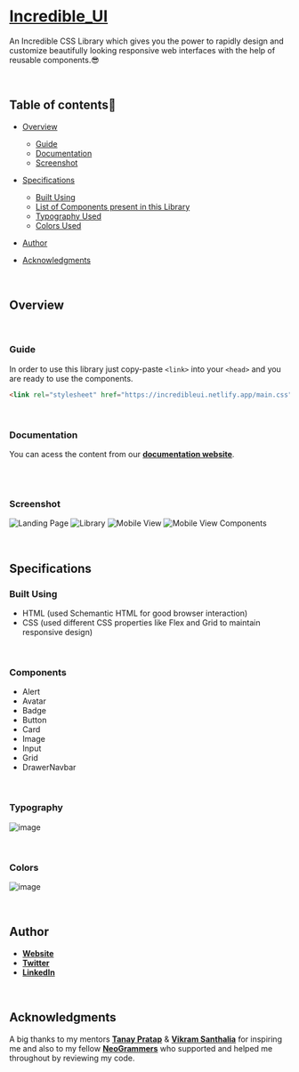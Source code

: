 # [Incredible_UI](https://incredibleui.netlify.app/)

An Incredible CSS Library which gives you the power to rapidly design and customize beautifully looking responsive web interfaces with the help of reusable components.😎

<br />

## **Table of contents**📑

- [Overview](#overview)

  - [Guide](#guide)
  - [Documentation](#documentation)
  - [Screenshot](#screenshot)

- [Specifications](#specifications)
  - [Built Using](#built-using)
  - [List of Components present in this Library](#components)
  - [Typography Used](#typography)
  - [Colors Used](#colors)
- [Author](#author)
- [Acknowledgments](#acknowledgments)

<br />

## **Overview**

<br />

### **Guide**

In order to use this library just copy-paste `<link>` into your `<head>` and you are ready to use the components.

```html
<link rel="stylesheet" href="https://incredibleui.netlify.app/main.css" />
```

<br />

### **Documentation**

You can acess the content from our **[documentation website](https://incredibleui.netlify.app/)**.

<br /><br />

### **Screenshot**
![Landing Page](https://user-images.githubusercontent.com/65129024/153692550-321abc4e-1103-48ca-a9ba-d802323d99f7.png)
![Library](https://user-images.githubusercontent.com/65129024/153693551-ca3e9cf0-b13a-4af4-8d40-a11e52827dd6.png)
![Mobile View](https://user-images.githubusercontent.com/65129024/153692673-61a1d918-f900-4e06-bd33-3f93c2f43057.png)
![Mobile View Components](https://user-images.githubusercontent.com/65129024/153692722-b342d70c-0e59-441d-9b9d-e4526a852696.png)

<br />

## **Specifications**

### **Built Using**

- HTML (used Schemantic HTML for good browser interaction)
- CSS (used different CSS properties like Flex and Grid to maintain responsive design)

<br />

### **Components**
- Alert
- Avatar
- Badge
- Button
- Card
- Image
- Input
- Grid
- DrawerNavbar

<br />


### **Typography**
![image](https://user-images.githubusercontent.com/65129024/153693395-80947199-72d3-4351-a94a-52df42e830d7.png)

<br />

### **Colors**
![image](https://user-images.githubusercontent.com/65129024/153693430-9bfb53a9-6e9b-4dfb-86ee-dcc9063fd2b7.png)

<br />

## **Author**

- [**Website**](https://shaik-irfan.netlify.app/)
- [**Twitter**](https://twitter.com/shaik__irfan)
- [**LinkedIn**](https://www.linkedin.com/in/irfan-nawaz/)

<br />

## **Acknowledgments**

A big thanks to my mentors **[Tanay Pratap](https://twitter.com/tanaypratap)** & **[Vikram Santhalia](https://twitter.com/VikramSanthalia)** for inspiring me and also to my fellow **[NeoGrammers](https://twitter.com/neogcamp)** who supported and helped me throughout by reviewing my code.
